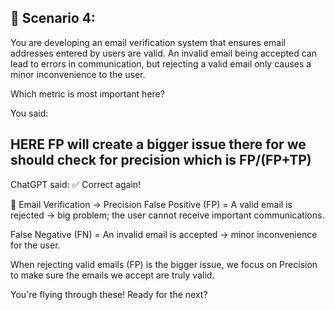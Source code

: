 ## 🔢 Scenario 4:
You are developing an email verification system that ensures email addresses entered by users are valid. An invalid email being accepted can lead to errors in communication, but rejecting a valid email only causes a minor inconvenience to the user.

Which metric is most important here?







You said:
## HERE FP will create a bigger issue there for we should check for precision which is FP/(FP+TP)


ChatGPT said:
✅ Correct again!

📧 Email Verification → Precision
False Positive (FP) = A valid email is rejected → big problem; the user cannot receive important communications.

False Negative (FN) = An invalid email is accepted → minor inconvenience for the user.

When rejecting valid emails (FP) is the bigger issue, we focus on Precision to make sure the emails we accept are truly valid.

You're flying through these! Ready for the next?

